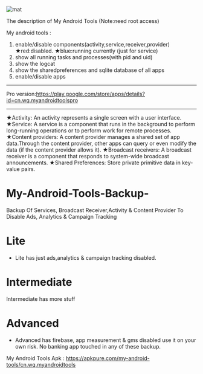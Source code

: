 ![mat](https://raw.githubusercontent.com/kaabir/My_Android_Tools_Backup/master/image/1.png)

The description of My Android Tools
(Note:need root access)

My android tools :
1. enable/disable components(activity,service,receiver,provider)
★red:disabled.
★blue:running currently (just for service)
2. show all running tasks and processes(with pid and uid)
3. show the logcat
4. show the sharedpreferences and sqlite database of all apps
5. enable/disable apps

----------------------------------

Pro version:https://play.google.com/store/apps/details?id=cn.wq.myandroidtoolspro

----------------------------------
★Activity: An activity represents a single screen with a user interface.
★Service: A service is a component that runs in the background to perform long-running operations or to perform work for remote processes.
★Content providers: A content provider manages a shared set of app data.Through the content provider, other apps can query or even modify the data (if the content provider allows it).
★Broadcast receivers: A broadcast receiver is a component that responds to system-wide broadcast announcements.
★Shared Preferences: Store private primitive data in key-value pairs.

# My-Android-Tools-Backup-
Backup Of Services, Broadcast Receiver,Activity &amp; Content Provider To Disable Ads, Analytics &amp; Campaign Tracking
# Lite
- Lite has just ads,analytics & campaign tracking disabled.
# Intermediate
Intermediate has more stuff 
# Advanced 
- Advanced has firebase, app measurement & gms disabled use it on your own risk.
No banking app touched in any of these backup.

My Android Tools Apk : https://apkpure.com/my-android-tools/cn.wq.myandroidtools
